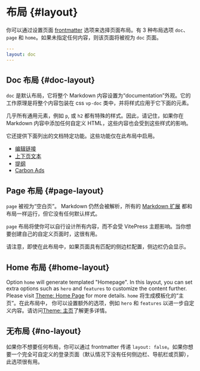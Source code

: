 
# 布局 {#layout}

你可以通过设置页面 [frontmatter](./frontmatter) 选项来选择页面布局。有 3 种布局选项 `doc`、 `page` 和 `home`。如果未指定任何内容，则该页面将被视为 `doc` 页面。

```yaml
---
layout: doc
---
```

## Doc 布局 {#doc-layout}

`doc` 是默认布局，它将整个 Markdown 内容设置为“documentation”外观。它的工作原理是将整个内容包装在 css `vp-doc` 类中，并将样式应用于它下面的元素。

几乎所有通用元素，例如 `p`, 或 `h2` 都有特殊的样式。因此，请记住，如果你在 Markdown 内容中添加任何自定义 HTML，这些内容也会受到这些样式的影响。

它还提供下面列出的文档特定功能。这些功能仅在此布局中启用。

- [编辑链接](./theme-edit-link)
- [上下页文本](./theme-prev-next-link)
- [提纲](/config/theme-configs#outline) 
- [Carbon Ads](./theme-carbon-ads)

## Page 布局 {#page-layout}

`page` 被视为“空白页”。 Markdown 仍然会被解析，所有的 [Markdown 扩展](./markdown) 都和布局一样运行，但它没有任何默认样式。

`page` 布局将使你可以自行设计所有内容，而不会受 VitePress 主题影响。当你想要创建自己的自定义页面时，这很有用。

请注意，即使在此布局中，如果页面具有匹配的侧边栏配置，侧边栏仍会显示。

## Home 布局 {#home-layout}

Option `home` will generate templated "Homepage". In this layout, you can set extra options such as `hero` and `features` to customize the content further. Please visit [Theme: Home Page](./theme-home-page) for more details.
`home` 将生成模板化的“主页”。在此布局中， 你可以设置额外的选项，例如 `hero` 和 `features` 以进一步自定义内容。请访问[Theme: 主页](./theme-home-page)了解更多详情。

## 无布局 {#no-layout}

如果你不想要任何布局，你可以通过 frontmatter 传递 `layout: false`。如果你想要一个完全可自定义的登录页面（默认情况下没有任何侧边栏、导航栏或页脚），此选项很有用。
